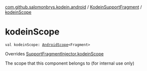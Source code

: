 [com.github.salomonbrys.kodein.android](../index.md) / [KodeinSupportFragment](index.md) / [kodeinScope](.)

# kodeinScope

`val kodeinScope: `[`AndroidScope`](../-android-scope/index.md)`<Fragment>`

Overrides [SupportFragmentInjector.kodeinScope](../-support-fragment-injector/kodein-scope.md)

The scope that this component belongs to (for internal use only)

